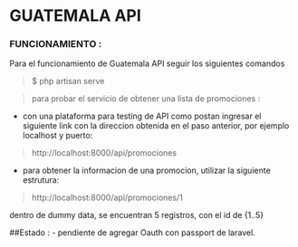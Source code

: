 

# GUATEMALA API


### FUNCIONAMIENTO :

Para el funcionamiento de Guatemala API seguir los siguientes comandos

>$ php artisan serve


>para probar el servicio de obtener una lista de promociones :
- con una plataforma para testing de API como postan ingresar el siguiente link con la  direccion obtenida en el paso anterior, por ejemplo localhost y puerto:

>http://localhost:8000/api/promociones


- para obtener la informacion de una promocion, utilizar la siguiente estrutura:

>http://localhost:8000/api/promociones/1

dentro de dummy data, se encuentran 5 registros, con el id de {1..5}

##Estado :
    - pendiente de agregar Oauth con passport de laravel.




